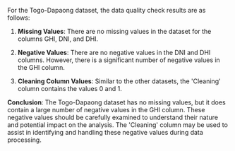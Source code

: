 For the Togo-Dapaong dataset, the data quality check results are as follows:

1. **Missing Values**: There are no missing values in the dataset for the columns GHI, DNI, and DHI.

2. **Negative Values**: There are no negative values in the DNI and DHI columns. However, there is a significant number of negative values in the GHI column.

3. **Cleaning Column Values**: Similar to the other datasets, the 'Cleaning' column contains the values 0 and 1.

**Conclusion**: The Togo-Dapaong dataset has no missing values, but it does contain a large number of negative values in the GHI column. These negative values should be carefully examined to understand their nature and potential impact on the analysis. The 'Cleaning' column may be used to assist in identifying and handling these negative values during data processing.
